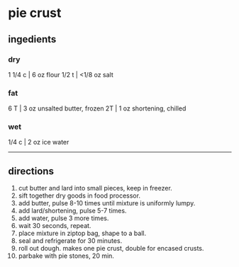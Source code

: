 # pie crust

## ingedients

### dry

1 1/4 c | 6 oz flour
1/2 t | <1/8 oz salt

### fat

6 T | 3 oz unsalted butter, frozen
2T | 1 oz shortening, chilled

### wet

1/4 c | 2 oz ice water

---

## directions

1. cut butter and lard into small pieces, keep in freezer.
1. sift together dry goods in food processor.
1. add butter, pulse 8-10 times until mixture is uniformly lumpy.
1. add lard/shortening, pulse 5-7 times.
1. add water, pulse 3 more times.
1. wait 30 seconds, repeat.
1. place mixture in ziptop bag, shape to a ball.
1. seal and refrigerate for 30 minutes.
1. roll out dough. makes one pie crust, double for encased crusts.
1. parbake with pie stones, 20 min.

